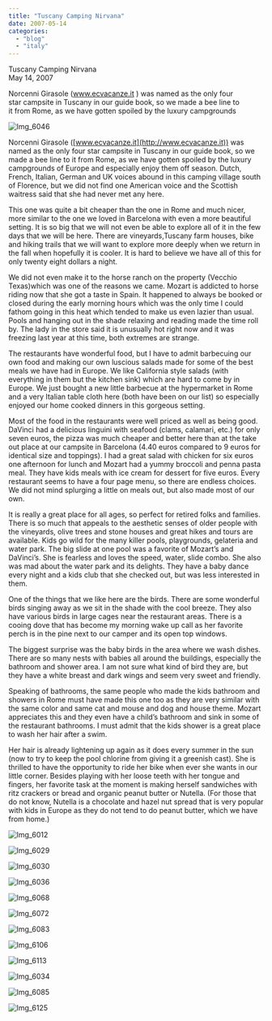 ```yaml
---
title: "Tuscany Camping Nirvana"
date: 2007-05-14
categories: 
  - "blog"
  - "italy"
---
```


Tuscany Camping Nirvana  
May 14, 2007

Norcenni Girasole (www.ecvacanze.it ) was named as the only four  
star campsite in Tuscany in our guide book, so we made a bee line to  
it from Rome, as we have gotten spoiled by the luxury campgrounds

<!--more-->

![Img_6046](https://pub-ac94b3f306b24c0dba4238943c97f2e1.r2.dev/photos/uncategorized/2008/03/07/img_6046.png)

Norcenni Girasole ([www.ecvacanze.it](http://www.ecvacanze.it)) was named as the only four star campsite in Tuscany in our guide book, so we made a bee line to it from Rome, as we have gotten spoiled by the luxury campgrounds of Europe and especially enjoy them off season. Dutch, French, Italian, German and UK voices abound in this camping village south of Florence, but we did not find one American voice and the Scottish waitress said that she had never met any here.

This one was quite a bit cheaper than the one in Rome and much nicer, more similar to the one we loved in Barcelona with even a more beautiful setting. It is so big that we will not even be able to explore all of it in the few days that we will be here. There are vineyards,Tuscany farm houses, bike and hiking trails that we will want to explore more deeply when we return in the fall when hopefully it is cooler. It is hard to believe we have all of this for only twenty eight dollars a night.

We did not even make it to the horse ranch on the property (Vecchio Texas)which was one of the reasons we came. Mozart is addicted to horse riding now that she got a taste in Spain. It happened to always be booked or closed during the early morning hours which was the only time I could fathom going in this heat which tended to make us even lazier than usual. Pools and hanging out in the shade relaxing and reading made the time roll by. The lady in the store said it is unusually hot right now and it was freezing last year at this time, both extremes are strange.

The restaurants have wonderful food, but I have to admit barbecuing our own food and making our own luscious salads made for some of the best meals we have had in Europe. We like California style salads (with everything in them but the kitchen sink) which are hard to come by in Europe. We just bought a new little barbecue at the hypermarket in Rome and a very Italian table cloth here (both have been on our list) so especially enjoyed our home cooked dinners in this gorgeous setting.

Most of the food in the restaurants were well priced as well as being good. DaVinci had a delicious linguini with seafood (clams, calamari, etc.) for only seven euros, the pizza was much cheaper and better here than at the take out place at our campsite in Barcelona (4.40 euros compared to 9 euros for identical size and toppings). I had a great salad with chicken for six euros one afternoon for lunch and Mozart had a yummy broccoli and penna pasta meal. They have kids meals with ice cream for dessert for five euros. Every restaurant seems to have a four page menu, so there are endless choices.  We did not mind splurging a little on meals out, but also made most of our own.

It is really a great place for all ages, so perfect for retired folks and families. There is so much that appeals to the aesthetic senses of older people with the vineyards, olive trees and stone houses and great hikes and tours are available. Kids go wild for the many killer pools, playgrounds, gelateria and water park. The big slide at one pool was a favorite of Mozart’s and DaVinci’s. She is fearless and loves the speed, water, slide combo. She also was mad about the water park and its delights. They have a baby dance every night and a kids club that she checked out, but was less interested in them.

One of the things that we like here are the birds. There are some wonderful birds singing away as we sit in the shade with the cool breeze. They also have various birds in large cages near the restaurant areas. There is a cooing dove that has become my morning wake up call as her favorite perch is in the pine next to our camper and its open top windows.

The biggest surprise was the baby birds in the area where we wash dishes. There are so many nests with babies all around the buildings, especially the bathroom and shower area. I am not sure what kind of bird they are, but they have a white breast and dark wings and seem very sweet and friendly.

Speaking of bathrooms, the same people who made the kids bathroom and showers in Rome must have made this one too as they are very similar with the same color and same cat and mouse and dog and house theme. Mozart appreciates this and they even have a child’s bathroom and sink in some of the restaurant bathrooms. I must admit that the kids shower is a great place to wash her hair after a swim.

Her hair is already lightening up again as it does every summer in the sun (now to try to keep the pool chlorine from giving it a greenish cast). She is thrilled to have the opportunity to ride her bike when ever she wants in our little corner. Besides playing with her loose teeth with her tongue and fingers, her favorite task at the moment is making herself sandwiches with ritz crackers or bread and organic peanut butter or Nutella. (For those that do not know, Nutella is a chocolate and hazel nut spread that is very popular with kids in Europe as they do not tend to do peanut butter, which we have from home.)

![Img_6012](https://pub-ac94b3f306b24c0dba4238943c97f2e1.r2.dev/photos/uncategorized/2008/03/07/img_6012.png)

![Img_6029](https://pub-ac94b3f306b24c0dba4238943c97f2e1.r2.dev/photos/uncategorized/2008/03/07/img_6029.png)

![Img_6030](https://pub-ac94b3f306b24c0dba4238943c97f2e1.r2.dev/photos/uncategorized/2008/03/07/img_6030.png)

![Img_6036](https://pub-ac94b3f306b24c0dba4238943c97f2e1.r2.dev/photos/uncategorized/2008/03/07/img_6036.png)

![Img_6068](https://pub-ac94b3f306b24c0dba4238943c97f2e1.r2.dev/photos/uncategorized/2008/03/07/img_6068.png)

![Img_6072](https://pub-ac94b3f306b24c0dba4238943c97f2e1.r2.dev/photos/uncategorized/2008/03/07/img_6072.png)

![Img_6083](https://pub-ac94b3f306b24c0dba4238943c97f2e1.r2.dev/photos/uncategorized/2008/03/07/img_6083.png)

![Img_6106](https://pub-ac94b3f306b24c0dba4238943c97f2e1.r2.dev/photos/uncategorized/2008/03/07/img_6106.png)

![Img_6113](https://pub-ac94b3f306b24c0dba4238943c97f2e1.r2.dev/photos/uncategorized/2008/03/07/img_6113.png)

![Img_6034](https://pub-ac94b3f306b24c0dba4238943c97f2e1.r2.dev/photos/uncategorized/2008/03/07/img_6034.png)

![Img_6085](https://pub-ac94b3f306b24c0dba4238943c97f2e1.r2.dev/photos/uncategorized/2008/03/07/img_6085.png)

![Img_6125](https://pub-ac94b3f306b24c0dba4238943c97f2e1.r2.dev/photos/uncategorized/2008/03/07/img_6125.png)
